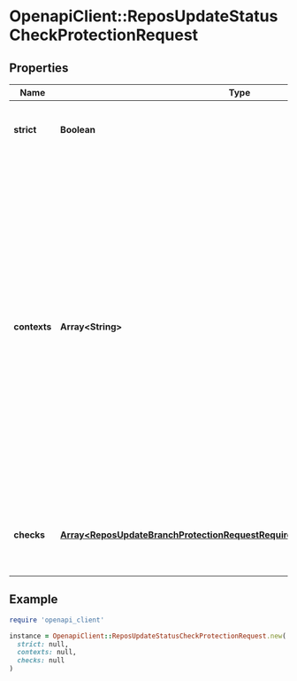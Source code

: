 # OpenapiClient::ReposUpdateStatusCheckProtectionRequest

## Properties

| Name | Type | Description | Notes |
| ---- | ---- | ----------- | ----- |
| **strict** | **Boolean** | Require branches to be up to date before merging. | [optional] |
| **contexts** | **Array&lt;String&gt;** | **Deprecated**: The list of status checks to require in order to merge into this branch. If any of these checks have recently been set by a particular GitHub App, they will be required to come from that app in future for the branch to merge. Use &#x60;checks&#x60; instead of &#x60;contexts&#x60; for more fine-grained control.  | [optional] |
| **checks** | [**Array&lt;ReposUpdateBranchProtectionRequestRequiredStatusChecksChecksInner&gt;**](ReposUpdateBranchProtectionRequestRequiredStatusChecksChecksInner.md) | The list of status checks to require in order to merge into this branch. | [optional] |

## Example

```ruby
require 'openapi_client'

instance = OpenapiClient::ReposUpdateStatusCheckProtectionRequest.new(
  strict: null,
  contexts: null,
  checks: null
)
```

